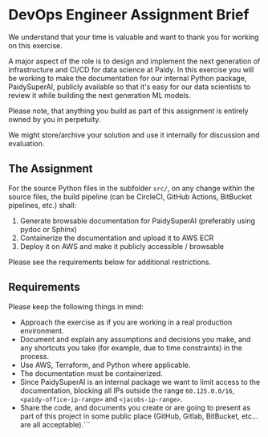 # DevOps Engineer Assignment Brief

We understand that your time is valuable and want to thank you for working on this exercise.

A major aspect of the role is to design and implement the next generation of infrastructure and
CI/CD for data science at Paidy.
In this exercise you will be working to make the documentation for our internal Python package, PaidySuperAI, publicly available so that it's easy for our data scientists to review it while building the next generation ML models.

Please note, that anything you build as part of this assignment is entirely owned by you in perpetuity. 

We might store/archive your solution and use it internally for discussion and evaluation.

## The Assignment

For the source Python files in the subfolder `src/`, on any change within the source files,
the build pipeline (can be CircleCI, GitHub Actions, BitBucket pipelines, etc.) shall:

1. Generate browsable documentation for PaidySuperAI (preferably using pydoc or Sphinx)
2. Containerize the documentation and upload it to AWS ECR
3. Deploy it on AWS and make it publicly accessible / browsable

Please see the requirements below for additional restrictions.

## Requirements

Please keep the following things in mind:

* Approach the exercise as if you are working in a real production environment.
* Document and explain any assumptions and decisions you make, and any shortcuts you take (for example, due to time constraints) in the process.
* Use AWS, Terraform, and Python where applicable.
* The documentation must be containerized.
* Since PaidySuperAI is an internal package we want to limit access to the documentation, blocking all IPs outside the range `60.125.0.0/16`, `<paidy-office-ip-range>` and `<jacobs-ip-range>`.
* Share the code, and documents you create or are going to present as part of this project in some public place (GitHub, Gitlab, BitBucket, etc… are all acceptable).```
